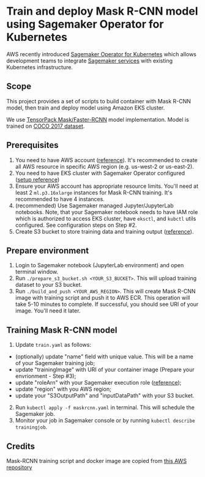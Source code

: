 # Train and deploy Mask R-CNN model using Sagemaker Operator for Kubernetes
AWS recently introduced [Sagemaker Operator for Kubernetes](https://aws.amazon.com/blogs/machine-learning/introducing-amazon-sagemaker-operators-for-kubernetes/) which allows development teams to integrate [Sagemaker services](https://aws.amazon.com/sagemaker/) with existing Kubernetes infrastructure.

## Scope
This project provides a set of scripts to build container with Mask R-CNN model, then train and deploy model using Amazon EKS cluster.

We use [TensorPack Mask/Faster-RCNN](https://github.com/tensorpack/tensorpack/tree/master/examples/FasterRCNN) model implementation. Model is trained on [COCO 2017 dataset](http://cocodataset.org/#home).

## Prerequisites
1. You need to have AWS account ([reference](https://aws.amazon.com/premiumsupport/knowledge-center/create-and-activate-aws-account/)). It's recommended to create all AWS resource in specific AWS region (e.g. us-west-2 or us-east-2).
2. You need to have EKS cluster with Sagemaker Operator configured ([setup reference](https://sagemaker.readthedocs.io/en/stable/amazon_sagemaker_operators_for_kubernetes.html#setup-and-operator-deployment))
3. Ensure your AWS account has appropriate resource limits. You'll need at least 2 `ml.p3.16xlarge` instances for Mask R-CNN training. It's recommended to have 4 instances. 
4. (recommended) Use Sagemaker managed Jupyter/JupyterLab notebooks. Note, that your Sagemaker notebook needs to have IAM role which is authorized to access EKS cluster, have `eksctl`, and `kubctl` utils configured. See configuration steps on Step #2.
5. Create S3 bucket to store training data and training output ([reference](https://docs.aws.amazon.com/AmazonS3/latest/user-guide/create-bucket.html)).

## Prepare environment
1. Login to Sagemaker notebook (JupyterLab environment) and open terminal window.
2. Run `./prepare_s3_bucket.sh <YOUR_S3_BUCKET>`. This will upload training dataset to your S3 bucket. 
3. Run `./build_and_push <YOUR_AWS_REGION>`. This will create Mask R-CNN image with training script and push it to AWS ECR. This operation will take 5-10 minutes to complete. If successful, you should see URI of your image. You'll need it later.

## Training Mask R-CNN model
1. Update `train.yaml` as follows:
- (optionally) update "name" field with unique value. This will be a name of your Sagemaker training job;
- update "trainingImage" with URI of your container image (Prepare your envrionment - Step #3);
- update "roleArn" with your Sagemaker execution role ([reference](https://docs.aws.amazon.com/sagemaker/latest/dg/sagemaker-roles.html));
- update "region" with you AWS region;
- update your "S3OutputPath" and "inputDataPath" with your S3 bucket.
2. Run `kubectl apply -f maskrcnn.yaml` in terminal. This will schedule the Sagemaker job.
3. Monitor your job in Sagemaker console or by running `kubectl describe trainingjob`.

## Credits
Mask-RCNN training script and docker image are copied from [this AWS repository](https://github.com/awslabs/amazon-sagemaker-examples/tree/master/advanced_functionality/distributed_tensorflow_mask_rcnn)
